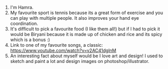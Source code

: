 1) I'm Hamra.
2) My favourite sport is tennis because its a great form of exercise and you can play with multiple people. It also improves your hand eye coordination.
3) It's difficult to pick a favourite food (I like them all!) but if I had to pick it would be Biryani because it is made up of chicken and rice and its spicy which is a bonus :)
4) Link to one of my favourite songs, a classic: https://www.youtube.com/watch?v=v2AC41dglnM
5) An interesting fact about myself would be I love art and design! I used to sketch and paint a lot and design images on photoshop/illustrator.